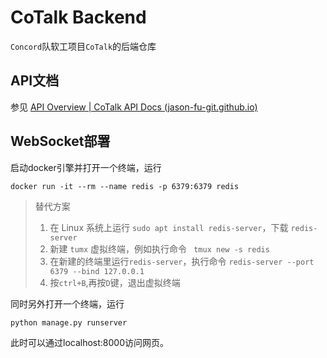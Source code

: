 # CoTalk Backend

`Concord`队软工项目`CoTalk`的后端仓库

## API文档

参见 [API Overview | CoTalk API Docs (jason-fu-git.github.io)](https://jason-fu-git.github.io/CoTalkReference/api-docs.html)

## WebSocket部署
启动docker引擎并打开一个终端，运行

    docker run -it --rm --name redis -p 6379:6379 redis

> 替代方案
> 
> 1. 在 Linux 系统上运行 `sudo apt install redis-server`，下载 `redis-server`
> 2. 新建 `tumx` 虚拟终端，例如执行命令 ` tmux new -s redis`
> 3. 在新建的终端里运行`redis-server`，执行命令 `redis-server --port 6379 --bind 127.0.0.1`
> 4. 按`ctrl+B`,再按`D`键，退出虚拟终端

同时另外打开一个终端，运行

    python manage.py runserver

此时可以通过localhost:8000访问网页。